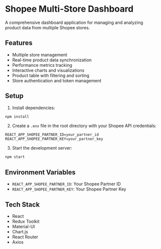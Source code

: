 # Shopee Multi-Store Dashboard

A comprehensive dashboard application for managing and analyzing product data from multiple Shopee stores.

## Features

- Multiple store management
- Real-time product data synchronization
- Performance metrics tracking
- Interactive charts and visualizations
- Product table with filtering and sorting
- Store authentication and token management

## Setup

1. Install dependencies:
```bash
npm install
```

2. Create a `.env` file in the root directory with your Shopee API credentials:
```
REACT_APP_SHOPEE_PARTNER_ID=your_partner_id
REACT_APP_SHOPEE_PARTNER_KEY=your_partner_key
```

3. Start the development server:
```bash
npm start
```

## Environment Variables

- `REACT_APP_SHOPEE_PARTNER_ID`: Your Shopee Partner ID
- `REACT_APP_SHOPEE_PARTNER_KEY`: Your Shopee Partner Key

## Tech Stack

- React
- Redux Toolkit
- Material-UI
- Chart.js
- React Router
- Axios
